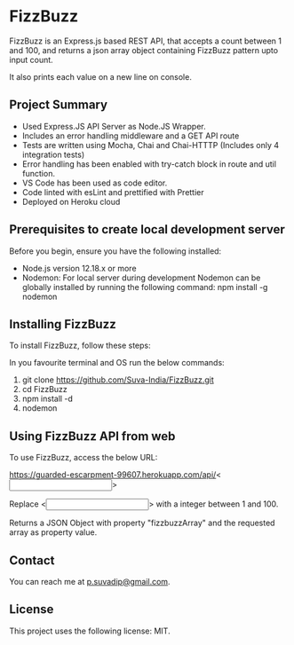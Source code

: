 # FizzBuzz

FizzBuzz is an Express.js based REST API, that accepts a count between 1 and 100,
and returns a json array object containing FizzBuzz pattern upto input count.

It also prints each value on a new line on console.

## Project Summary

* Used Express.JS API Server as Node.JS Wrapper.
* Includes an error handling middleware and a GET API route
* Tests are written using Mocha, Chai and Chai-HTTTP (Includes only 4 integration tests)
* Error handling has been enabled with try-catch block in route and util function.
* VS Code has been used as code editor.
* Code linted with esLint and prettified with Prettier
* Deployed on Heroku cloud

## Prerequisites to create local development server

Before you begin, ensure you have the following installed:
* Node.js version 12.18.x or more
* Nodemon: For local server during development
    Nodemon can be globally installed by running the following command:
    npm install -g nodemon

## Installing FizzBuzz 

To install FizzBuzz, follow these steps:

In you favourite terminal and OS run the below commands:

1. git clone https://github.com/Suva-India/FizzBuzz.git
2. cd FizzBuzz
3. npm install -d
4. nodemon

## Using FizzBuzz API from web

To use FizzBuzz, access the below URL:

https://guarded-escarpment-99607.herokuapp.com/api/<<input number>>

Replace <<input number>> with a integer between 1 and 100.

Returns a JSON Object with property "fizzbuzzArray" and the requested array as property value.

## Contact

You can reach me at p.suvadip@gmail.com.

## License

This project uses the following license: MIT.




